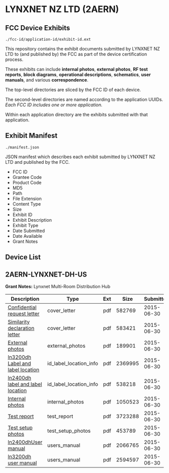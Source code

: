 # LYNXNET NZ LTD (2AERN)
## FCC Device Exhibits

```
./fcc-id/application-id/exhibit-id.ext
```

This repository contains the exhibit documents submitted by LYNXNET NZ LTD to (and published by) the FCC as part of the device certification process.

These exhibits can include **internal photos**, **external photos**, **RF test reports**, **block diagrams**, **operational descriptions**, **schematics**, **user manuals**, and various **correspondence**.

The top-level directories are sliced by the FCC ID of each device.

The second-level directories are named according to the application UUIDs. *Each FCC ID includes one or more application.*

Within each application directory are the exhibits submitted with that application. 

## Exhibit Manifest

```
./manifest.json
```

JSON manifest which describes each exhibit submitted by LYNXNET NZ LTD and published by the FCC.

- FCC ID
- Grantee Code
- Product Code
- MD5
- Path
- File Extension
- Content Type
- Size
- Exhibit ID
- Exhibit Description
- Exhibit Type
- Date Submitted
- Date Available
- Grant Notes

## Device List
## 2AERN-LYNXNET-DH-US
**Grant Notes:** Lynxnet Multi-Room Distribution Hub

| Description | Type | Ext | Size | Submitted | Available |
| ----------- | ---- | --- | ---- | --------- | --------- |
| [Confidential request letter](2AERN-LYNXNET-DH-US/52e7c4653e8f17a1842ba5bc34bb0f3d/2662162.pdf) | cover_letter | pdf | 582769 | 2015-06-30 | 2015-06-30 |
| [Similarity declaration letter](2AERN-LYNXNET-DH-US/52e7c4653e8f17a1842ba5bc34bb0f3d/2662167.pdf) | cover_letter | pdf | 583421 | 2015-06-30 | 2015-06-30 |
| [External photos](2AERN-LYNXNET-DH-US/52e7c4653e8f17a1842ba5bc34bb0f3d/2662172.pdf) | external_photos | pdf | 189901 | 2015-06-30 | 2015-06-30 |
| [ln3200dh Label and label location](2AERN-LYNXNET-DH-US/52e7c4653e8f17a1842ba5bc34bb0f3d/2662164.pdf) | id_label_location_info | pdf | 2369995 | 2015-06-30 | 2015-06-30 |
| [ln2400dh label and label location](2AERN-LYNXNET-DH-US/52e7c4653e8f17a1842ba5bc34bb0f3d/2662173.pdf) | id_label_location_info | pdf | 538218 | 2015-06-30 | 2015-06-30 |
| [Internal photos](2AERN-LYNXNET-DH-US/52e7c4653e8f17a1842ba5bc34bb0f3d/2662170.pdf) | internal_photos | pdf | 1050523 | 2015-06-30 | 2015-06-30 |
| [Test report](2AERN-LYNXNET-DH-US/52e7c4653e8f17a1842ba5bc34bb0f3d/2662166.pdf) | test_report | pdf | 3723288 | 2015-06-30 | 2015-06-30 |
| [Test setup photos](2AERN-LYNXNET-DH-US/52e7c4653e8f17a1842ba5bc34bb0f3d/2662165.pdf) | test_setup_photos | pdf | 453789 | 2015-06-30 | 2015-06-30 |
| [ln2400dhUser manual](2AERN-LYNXNET-DH-US/52e7c4653e8f17a1842ba5bc34bb0f3d/2662168.pdf) | users_manual | pdf | 2066765 | 2015-06-30 | 2015-06-30 |
| [ln3200dh user manual](2AERN-LYNXNET-DH-US/52e7c4653e8f17a1842ba5bc34bb0f3d/2662171.pdf) | users_manual | pdf | 2594597 | 2015-06-30 | 2015-06-30 |
